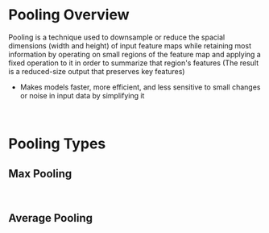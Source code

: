 # Pooling Overview

Pooling is a technique used to downsample or reduce the spacial dimensions (width and height) of input feature maps while retaining most information by operating on small regions of the feature map and applying a fixed operation to it in order to summarize that region's features (The result is a reduced-size output that preserves key features)

* Makes models faster, more efficient, and less sensitive to small changes or noise in input data by simplifying it

<br>

# Pooling Types

## Max Pooling

<br>

## Average Pooling